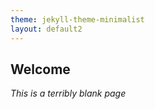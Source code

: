 ```yaml
---
theme: jekyll-theme-minimalist
layout: default2
---
```


## Welcome 

_This is a terribly blank page_